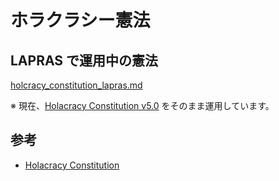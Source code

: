# ホラクラシー憲法

## LAPRAS で運用中の憲法

[holcracy_constitution_lapras.md](./holcracy_constitution_lapras.md)

※ 現在、[Holacracy Constitution v5.0](https://github.com/holacracyone/Holacracy-Constitution/releases/tag/v5.0) をそのまま運用しています。

## 参考
- [Holacracy Constitution](https://github.com/holacracyone/Holacracy-Constitution/tags)